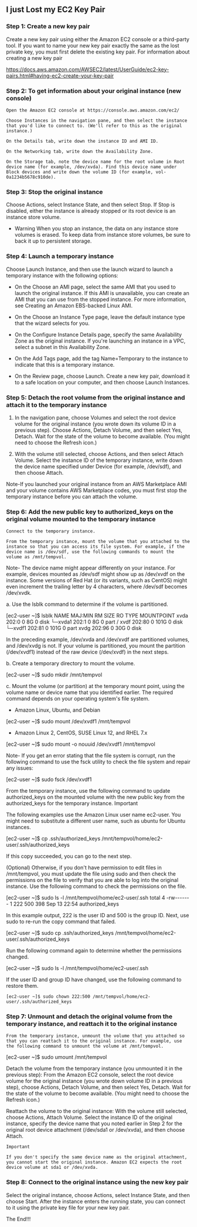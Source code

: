 ## I just Lost my EC2 Key Pair

### Step 1: Create a new key pair

Create a new key pair using either the Amazon EC2 console or a third-party tool. If you want to name your new key pair exactly the same as the lost private key, you must first delete the existing key pair. For information about creating a new key pair 

https://docs.aws.amazon.com/AWSEC2/latest/UserGuide/ec2-key-pairs.html#having-ec2-create-your-key-pair


### Step 2: To get information about your original instance (new console)

    Open the Amazon EC2 console at https://console.aws.amazon.com/ec2/

    Choose Instances in the navigation pane, and then select the instance that you'd like to connect to. (We'll refer to this as the original instance.)

    On the Details tab, write down the instance ID and AMI ID.

    On the Networking tab, write down the Availability Zone.

    On the Storage tab, note the device name for the root volume in Root device name (for example, /dev/xvda). Find this device name under Block devices and write down the volume ID (for example, vol-0a1234b5678c910de).
  

### Step 3: Stop the original instance

Choose Actions, select Instance State, and then select Stop. If Stop is disabled, either the instance is already stopped or its root device is an instance store volume.

* Warning
When you stop an instance, the data on any instance store volumes is erased. To keep data from instance store volumes, be sure to back it up to persistent storage.

### Step 4: Launch a temporary instance

Choose Launch Instance, and then use the launch wizard to launch a temporary instance with the following options:

* On the Choose an AMI page, select the same AMI that you used to launch the original instance. If this AMI is unavailable, you can create an AMI that you can use from the stopped instance. For more information, see Creating an Amazon EBS-backed Linux AMI.

* On the Choose an Instance Type page, leave the default instance type that the wizard selects for you.

 * On the Configure Instance Details page, specify the same Availability Zone as the original instance. If you're launching an instance in a VPC, select a subnet in this Availability Zone.

 * On the Add Tags page, add the tag Name=Temporary to the instance to indicate that this is a temporary instance.

 * On the Review page, choose Launch. Create a new key pair, download it to a safe location on your computer, and then choose Launch Instances.

### Step 5: Detach the root volume from the original instance and attach it to the temporary instance

   1. In the navigation pane, choose Volumes and select the root device volume for the original instance (you wrote down its volume ID in a previous step). Choose Actions, Detach Volume, and then select Yes, Detach. Wait for the state of the volume to become available. (You might need to choose the Refresh icon.)

  2.  With the volume still selected, choose Actions, and then select Attach Volume. Select the instance ID of the temporary instance, write down the device name specified under Device (for example, /dev/sdf), and then choose Attach.

Note-If you launched your original instance from an AWS Marketplace AMI and your volume contains AWS Marketplace codes, you must first stop the temporary instance before you can attach the volume.

### Step 6: Add the new public key to authorized_keys on the original volume mounted to the temporary instance

    Connect to the temporary instance.

    From the temporary instance, mount the volume that you attached to the instance so that you can access its file system. For example, if the device name is /dev/sdf, use the following commands to mount the volume as /mnt/tempvol.

Note- The device name might appear differently on your instance. For example, devices mounted as /dev/sdf might show up as /dev/xvdf on the instance. Some versions of Red Hat (or its variants, such as CentOS) might even increment the trailing letter by 4 characters, where /dev/sdf becomes /dev/xvdk.

a. Use the lsblk command to determine if the volume is partitioned.

[ec2-user ~]$ lsblk
NAME    MAJ:MIN RM  SIZE RO TYPE MOUNTPOINT
xvda    202:0    0    8G  0 disk
└─xvda1 202:1    0    8G  0 part /
xvdf    202:80   0  101G  0 disk
└─xvdf1 202:81   0  101G  0 part
xvdg    202:96   0   30G  0 disk

In the preceding example, /dev/xvda and /dev/xvdf are partitioned volumes, and /dev/xvdg is not. If your volume is partitioned, you mount the partition (/dev/xvdf1) instead of the raw device (/dev/xvdf) in the next steps.

b. Create a temporary directory to mount the volume.

[ec2-user ~]$ sudo mkdir /mnt/tempvol

c. Mount the volume (or partition) at the temporary mount point, using the volume name or device name that you identified earlier. The required command depends on your operating system's file system.

* Amazon Linux, Ubuntu, and Debian

[ec2-user ~]$ sudo mount /dev/xvdf1 /mnt/tempvol

* Amazon Linux 2, CentOS, SUSE Linux 12, and RHEL 7.x

[ec2-user ~]$ sudo mount -o nouuid /dev/xvdf1 /mnt/tempvol

Note- If you get an error stating that the file system is corrupt, run the following command to use the fsck utility to check the file system and repair any issues:

[ec2-user ~]$ sudo fsck /dev/xvdf1

From the temporary instance, use the following command to update authorized_keys on the mounted volume with the new public key from the authorized_keys for the temporary instance.
Important

The following examples use the Amazon Linux user name ec2-user. You might need to substitute a different user name, such as ubuntu for Ubuntu instances.

[ec2-user ~]$ cp .ssh/authorized_keys /mnt/tempvol/home/ec2-user/.ssh/authorized_keys

If this copy succeeded, you can go to the next step.

(Optional) Otherwise, if you don't have permission to edit files in /mnt/tempvol, you must update the file using sudo and then check the permissions on the file to verify that you are able to log into the original instance. Use the following command to check the permissions on the file.

[ec2-user ~]$ sudo ls -l /mnt/tempvol/home/ec2-user/.ssh
total 4
-rw------- 1 222 500 398 Sep 13 22:54 authorized_keys

In this example output, 222 is the user ID and 500 is the group ID. Next, use sudo to re-run the copy command that failed.

[ec2-user ~]$ sudo cp .ssh/authorized_keys /mnt/tempvol/home/ec2-user/.ssh/authorized_keys

Run the following command again to determine whether the permissions changed.

[ec2-user ~]$ sudo ls -l /mnt/tempvol/home/ec2-user/.ssh

If the user ID and group ID have changed, use the following command to restore them.

    [ec2-user ~]$ sudo chown 222:500 /mnt/tempvol/home/ec2-user/.ssh/authorized_keys

### Step 7: Unmount and detach the original volume from the temporary instance, and reattach it to the original instance

    From the temporary instance, unmount the volume that you attached so that you can reattach it to the original instance. For example, use the following command to unmount the volume at /mnt/tempvol.

[ec2-user ~]$ sudo umount /mnt/tempvol

Detach the volume from the temporary instance (you unmounted it in the previous step): From the Amazon EC2 console, select the root device volume for the original instance (you wrote down volume ID in a previous step), choose Actions, Detach Volume, and then select Yes, Detach. Wait for the state of the volume to become available. (You might need to choose the Refresh icon.)

Reattach the volume to the original instance: With the volume still selected, choose Actions, Attach Volume. Select the instance ID of the original instance, specify the device name that you noted earlier in Step 2 for the original root device attachment (/dev/sda1 or /dev/xvda), and then choose Attach.

    Important

    If you don't specify the same device name as the original attachment, you cannot start the original instance. Amazon EC2 expects the root device volume at sda1 or /dev/xvda.

### Step 8: Connect to the original instance using the new key pair

Select the original instance, choose Actions, select Instance State, and then choose Start. After the instance enters the running state, you can connect to it using the private key file for your new key pair. 

The End!!!
